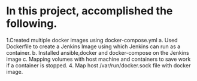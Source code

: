 # In this project, accomplished the following.
1.Created multiple docker images using docker-compose.yml
	a. Used Dockerfile to create a Jenkins Image using which Jenkins can run as a container.
	b. Installed ansible,docker and docker-compose on the Jenkins image
	c. Mapping volumes with host machine and  containers to save work if a container is stopped.
	4. Map host /var/run/docker.sock file with docker image.


